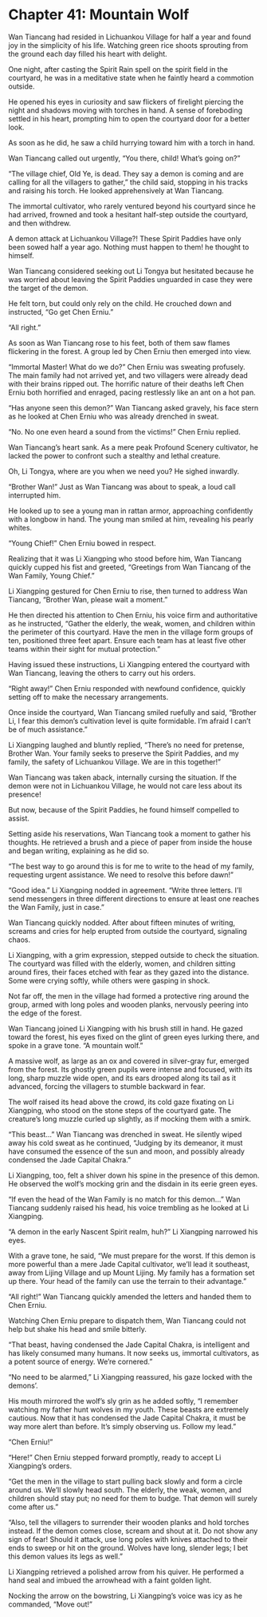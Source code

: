 # Chapter 41: Mountain Wolf

Wan Tiancang had resided in Lichuankou Village for half a year and found joy in the simplicity of his life. Watching green rice shoots sprouting from the ground each day filled his heart with delight.

One night, after casting the Spirit Rain spell on the spirit field in the courtyard, he was in a meditative state when he faintly heard a commotion outside.

He opened his eyes in curiosity and saw flickers of firelight piercing the night and shadows moving with torches in hand. A sense of foreboding settled in his heart, prompting him to open the courtyard door for a better look.

As soon as he did, he saw a child hurrying toward him with a torch in hand.

Wan Tiancang called out urgently, “You there, child! What’s going on?”

“The village chief, Old Ye, is dead. They say a demon is coming and are calling for all the villagers to gather,” the child said, stopping in his tracks and raising his torch. He looked apprehensively at Wan Tiancang.

The immortal cultivator, who rarely ventured beyond his courtyard since he had arrived, frowned and took a hesitant half-step outside the courtyard, and then withdrew.

A demon attack at Lichuankou Village?! These Spirit Paddies have only been sowed half a year ago. Nothing must happen to them! he thought to himself.

Wan Tiancang considered seeking out Li Tongya but hesitated because he was worried about leaving the Spirit Paddies unguarded in case they were the target of the demon.

He felt torn, but could only rely on the child. He crouched down and instructed, “Go get Chen Erniu.”

“All right.”

As soon as Wan Tiancang rose to his feet, both of them saw flames flickering in the forest. A group led by Chen Erniu then emerged into view.

“Immortal Master! What do we do?” Chen Erniu was sweating profusely. The main family had not arrived yet, and two villagers were already dead with their brains ripped out. The horrific nature of their deaths left Chen Erniu both horrified and enraged, pacing restlessly like an ant on a hot pan.

“Has anyone seen this demon?” Wan Tiancang asked gravely, his face stern as he looked at Chen Erniu who was already drenched in sweat.

“No. No one even heard a sound from the victims!” Chen Erniu replied.

Wan Tiancang’s heart sank. As a mere peak Profound Scenery cultivator, he lacked the power to confront such a stealthy and lethal creature.

Oh, Li Tongya, where are you when we need you? He sighed inwardly.

“Brother Wan!” Just as Wan Tiancang was about to speak, a loud call interrupted him.

He looked up to see a young man in rattan armor, approaching confidently with a longbow in hand. The young man smiled at him, revealing his pearly whites.

“Young Chief!” Chen Erniu bowed in respect.

Realizing that it was Li Xiangping who stood before him, Wan Tiancang quickly cupped his fist and greeted, “Greetings from Wan Tiancang of the Wan Family, Young Chief.”

Li Xiangping gestured for Chen Erniu to rise, then turned to address Wan Tiancang, “Brother Wan, please wait a moment.”

He then directed his attention to Chen Erniu, his voice firm and authoritative as he instructed, “Gather the elderly, the weak, women, and children within the perimeter of this courtyard. Have the men in the village form groups of ten, positioned three feet apart. Ensure each team has at least five other teams within their sight for mutual protection.”

Having issued these instructions, Li Xiangping entered the courtyard with Wan Tiancang, leaving the others to carry out his orders.

“Right away!” Chen Erniu responded with newfound confidence, quickly setting off to make the necessary arrangements.

Once inside the courtyard, Wan Tiancang smiled ruefully and said, “Brother Li, I fear this demon’s cultivation level is quite formidable. I’m afraid I can’t be of much assistance.”

Li Xiangping laughed and bluntly replied, “There’s no need for pretense, Brother Wan. Your family seeks to preserve the Spirit Paddies, and my family, the safety of Lichuankou Village. We are in this together!”

Wan Tiancang was taken aback, internally cursing the situation. If the demon were not in Lichuankou Village, he would not care less about its presence!

But now, because of the Spirit Paddies, he found himself compelled to assist.

Setting aside his reservations, Wan Tiancang took a moment to gather his thoughts. He retrieved a brush and a piece of paper from inside the house and began writing, explaining as he did so.

“The best way to go around this is for me to write to the head of my family, requesting urgent assistance. We need to resolve this before dawn!”

“Good idea.” Li Xiangping nodded in agreement. “Write three letters. I’ll send messengers in three different directions to ensure at least one reaches the Wan Family, just in case.”

Wan Tiancang quickly nodded. After about fifteen minutes of writing, screams and cries for help erupted from outside the courtyard, signaling chaos.

Li Xiangping, with a grim expression, stepped outside to check the situation. The courtyard was filled with the elderly, women, and children sitting around fires, their faces etched with fear as they gazed into the distance. Some were crying softly, while others were gasping in shock.

Not far off, the men in the village had formed a protective ring around the group, armed with long poles and wooden planks, nervously peering into the edge of the forest.

Wan Tiancang joined Li Xiangping with his brush still in hand. He gazed toward the forest, his eyes fixed on the glint of green eyes lurking there, and spoke in a grave tone. “A mountain wolf.”

A massive wolf, as large as an ox and covered in silver-gray fur, emerged from the forest. Its ghostly green pupils were intense and focused, with its long, sharp muzzle wide open, and its ears drooped along its tail as it advanced, forcing the villagers to stumble backward in fear.

The wolf raised its head above the crowd, its cold gaze fixating on Li Xiangping, who stood on the stone steps of the courtyard gate. The creature’s long muzzle curled up slightly, as if mocking them with a smirk.

“This beast...” Wan Tiancang was drenched in sweat. He silently wiped away his cold sweat as he continued, “Judging by its demeanor, it must have consumed the essence of the sun and moon, and possibly already condensed the Jade Capital Chakra.”

Li Xiangping, too, felt a shiver down his spine in the presence of this demon. He observed the wolf’s mocking grin and the disdain in its eerie green eyes.

“If even the head of the Wan Family is no match for this demon...” Wan Tiancang suddenly raised his head, his voice trembling as he looked at Li Xiangping.

“A demon in the early Nascent Spirit realm, huh?” Li Xiangping narrowed his eyes.

With a grave tone, he said, “We must prepare for the worst. If this demon is more powerful than a mere Jade Capital cultivator, we’ll lead it southeast, away from Lijing Village and up Mount Lijing. My family has a formation set up there. Your head of the family can use the terrain to their advantage.”

“All right!” Wan Tiancang quickly amended the letters and handed them to Chen Erniu.

Watching Chen Erniu prepare to dispatch them, Wan Tiancang could not help but shake his head and smile bitterly.

“That beast, having condensed the Jade Capital Chakra, is intelligent and has likely consumed many humans. It now seeks us, immortal cultivators, as a potent source of energy. We’re cornered.”

“No need to be alarmed,” Li Xiangping reassured, his gaze locked with the demons’.

His mouth mirrored the wolf’s sly grin as he added softly, “I remember watching my father hunt wolves in my youth. These beasts are extremely cautious. Now that it has condensed the Jade Capital Chakra, it must be way more alert than before. It’s simply observing us. Follow my lead.”

“Chen Erniu!”

“Here!” Chen Erniu stepped forward promptly, ready to accept Li Xiangping’s orders.

“Get the men in the village to start pulling back slowly and form a circle around us. We’ll slowly head south. The elderly, the weak, women, and children should stay put; no need for them to budge. That demon will surely come after us.”

“Also, tell the villagers to surrender their wooden planks and hold torches instead. If the demon comes close, scream and shout at it. Do not show any sign of fear! Should it attack, use long poles with knives attached to their ends to sweep or hit on the ground. Wolves have long, slender legs; I bet this demon values its legs as well.”

Li Xiangping retrieved a polished arrow from his quiver. He performed a hand seal and imbued the arrowhead with a faint golden light.

Nocking the arrow on the bowstring, Li Xiangping’s voice was icy as he commanded, “Move out!”
